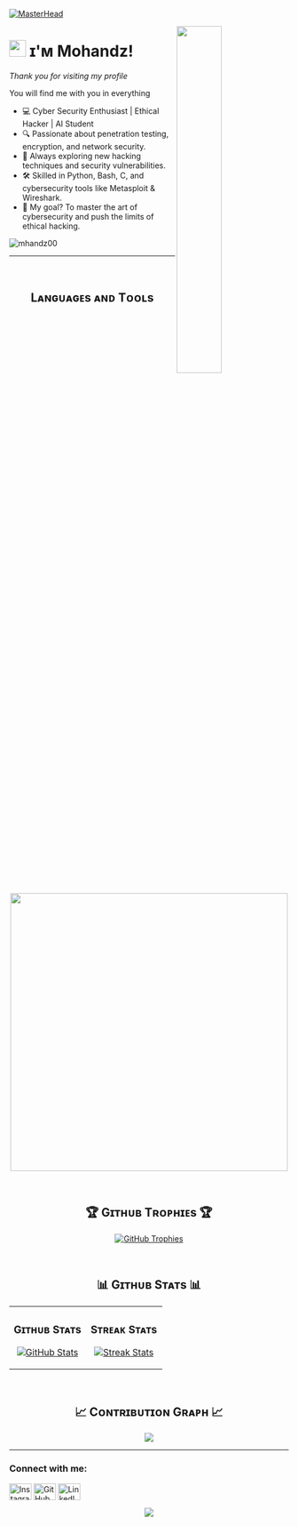 [![MasterHead](https://i.pinimg.com/originals/77/ca/a3/77caa32884d735d439ade45ba37feaf2.gif)](https://arjuncvinod.github.io)

<!--Night Owl image-->
<div>
  <img align="right" width="40%" src="https://owlbertsio-resized.s3.amazonaws.com/Popper.psd.full.png">
</div>

<!--Header Name-->
# <img src="https://emojis.slackmojis.com/emojis/images/1531849430/4246/blob-sunglasses.gif?1531849430" width="30"/> ɪ'ᴍ Mohandz! 
*Thank you for visiting my profile*
<br /> 

<!--Start Intro-->               
<p align="left">You will find me with you in everything </p>

- 💻 Cyber Security Enthusiast | Ethical Hacker | AI Student
- 🔍 Passionate about penetration testing, encryption, and network security.
- 🚀 Always exploring new hacking techniques and security vulnerabilities.
- 🛠 Skilled in Python, Bash, C, and cybersecurity tools like Metasploit & Wireshark.
- 🎯 My goal? To master the art of cybersecurity and push the limits of ethical hacking.
<!--End Intro-->

<!--Profile Count Badge-->
<p align="left">
  <img src="https://komarev.com/ghpvc/?username=mhandz00&label=Profile%20views&color=770677&style=for-the-badge&logo=star" alt="mhandz00" style="padding-right:20px;" />
</p>

---
<br />

<!--Languages and Tools Section-->       
<h2 align="center">Lᴀɴɢᴜᴀɢᴇs ᴀɴᴅ Tᴏᴏʟs</h2> 
<p align="center">
<img width="500px"  src="https://skillicons.dev/icons?i=py,java,js,html,css,react,nodejs,express,django,md,solidity,postgres,mongo,git,vscode,docker,aws,postman,supabase,linux&perline=10"  />
</p>
<br />


<!--Trophies Section-->   
<h2 align="center">🏆 Gɪᴛʜᴜʙ Tʀᴏᴘʜɪᴇs 🏆</h2>
<p align="center">
  <a href="https://github.com/mhandz00/github-profile-trophy">
    <img src="https://github-profile-trophy.vercel.app/?username=mhandz00&row=2&column=6&margin-w=20&margin-h=20" alt="GitHub Trophies">
  </a>
</p>
<br />

<!--Github stats Table--> 
<h2 align="center">📊 Gɪᴛʜᴜʙ Sᴛᴀᴛs 📊</h2>

<table width="100%">
  <tr>
    <td width="50%">
      <h3 align="center"><strong>Gɪᴛʜᴜʙ Sᴛᴀᴛs</strong></h3>
      <p align="center">
        <a href="https://github.com/mhandz00">
          <img align="center" src="https://github-readme-stats.vercel.app/api?username=mhandz00&count_private=true&show_icons=true&theme=nightowl" alt="GitHub Stats" />
        </a>
      </p>
    </td>
    <td width="50%">
      <h3 align="center"><strong>Sᴛʀᴇᴀᴋ Sᴛᴀᴛs</strong></h3>
      <p align="center">
        <a href="https://github.com/mhandz00">
          <img align="center" src="https://streak-stats.demolab.com?user=mhandz00&theme=nightowl" alt="Streak Stats" />
        </a>
      </p>
    </td>
  </tr>
</table>
<br />

<!--Contribution Graph-->
<h2 align="center">📈 Cᴏɴᴛʀɪʙᴜᴛɪᴏɴ Gʀᴀᴘʜ 📈</h2>
<div align="center">
    <img src="https://github-readme-activity-graph.vercel.app/graph?username=mhandz00&bg_color=011627&color=79d3c3&line=c792ea&point=ffeb95&area=true&hide_border=false" border-radius="15">
</div>


---
<h3 align="left">Connect with me:</h3>  
<p align="left">
<a href="https://www.instagram.com/foda_basem?igsh=MWpwY3Y4ZzEzYnBmbQ%3D%3D&utm_source=qr" target="blank"><img align="center" src="https://cdn.jsdelivr.net/npm/simple-icons@3.0.1/icons/instagram.svg" alt="Instagram" height="30" width="40" /></a>  
<a href="https://github.com/mhandz00" target="blank"><img align="center" src="https://cdn.jsdelivr.net/npm/simple-icons@3.0.1/icons/github.svg" alt="GitHub" height="30" width="40" /></a>
<a href="https://www.linkedin.com/in/fady-basem-b96278340/" target="blank"><img align="center" src="https://cdn.jsdelivr.net/npm/simple-icons@3.0.1/icons/linkedin.svg" alt="LinkedIn" height="30" width="40" /></a>
</p>

<!--Footer--> 
<p align="center">
  <img src="https://capsule-render.vercel.app/api?type=waving&color=gradient&height=65&section=footer"/>
</p>
